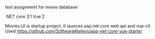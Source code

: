 
test assignment for movie database

.NET core 3.1
Vue 2

Movies.UI is startup project. It launces asp.net core web api and vue-cli
Used https://github.com/SoftwareAteliers/asp-net-core-vue-starter

